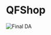 # QFShop
![Final DA](https://github.com/DoAn-FIT-K15/TranBangAn/assets/87866512/bbaa350c-0f1c-4874-b0f2-c810467e46c0)
